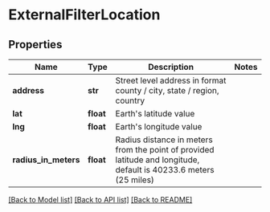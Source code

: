 # ExternalFilterLocation

## Properties
Name | Type | Description | Notes
------------ | ------------- | ------------- | -------------
**address** | **str** | Street level address in format county / city, state / region, country | 
**lat** | **float** | Earth&#x27;s latitude value | 
**lng** | **float** | Earth&#x27;s longitude value | 
**radius_in_meters** | **float** | Radius distance in meters from the point of provided latitude and longitude, default is 40233.6 meters (25 miles) | 

[[Back to Model list]](../README.md#documentation-for-models) [[Back to API list]](../README.md#documentation-for-api-endpoints) [[Back to README]](../README.md)

